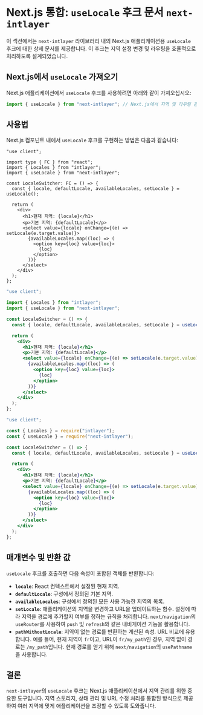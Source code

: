 # Next.js 통합: `useLocale` 후크 문서 `next-intlayer`

이 섹션에서는 `next-intlayer` 라이브러리 내의 Next.js 애플리케이션용 `useLocale` 후크에 대한 상세 문서를 제공합니다. 이 후크는 지역 설정 변경 및 라우팅을 효율적으로 처리하도록 설계되었습니다.

## Next.js에서 `useLocale` 가져오기

Next.js 애플리케이션에서 `useLocale` 후크를 사용하려면 아래와 같이 가져오십시오:

```javascript
import { useLocale } from "next-intlayer"; // Next.js에서 지역 및 라우팅 관리를 위해 사용됨
```

## 사용법

Next.js 컴포넌트 내에서 `useLocale` 후크를 구현하는 방법은 다음과 같습니다:

```tsx fileName="src/components/LocaleSwitcher.tsx" codeFormat="typescript"
"use client";

import type { FC } from "react";
import { Locales } from "intlayer";
import { useLocale } from "next-intlayer";

const LocaleSwitcher: FC = () => {
  const { locale, defaultLocale, availableLocales, setLocale } = useLocale();

  return (
    <div>
      <h1>현재 지역: {locale}</h1>
      <p>기본 지역: {defaultLocale}</p>
      <select value={locale} onChange={(e) => setLocale(e.target.value)}>
        {availableLocales.map((loc) => (
          <option key={loc} value={loc}>
            {loc}
          </option>
        ))}
      </select>
    </div>
  );
};
```

```jsx fileName="src/components/LocaleSwitcher.mjx" codeFormat="esm"
"use client";

import { Locales } from "intlayer";
import { useLocale } from "next-intlayer";

const LocaleSwitcher = () => {
  const { locale, defaultLocale, availableLocales, setLocale } = useLocale();

  return (
    <div>
      <h1>현재 지역: {locale}</h1>
      <p>기본 지역: {defaultLocale}</p>
      <select value={locale} onChange={(e) => setLocale(e.target.value)}>
        {availableLocales.map((loc) => (
          <option key={loc} value={loc}>
            {loc}
          </option>
        ))}
      </select>
    </div>
  );
};
```

```jsx fileName="src/components/LocaleSwitcher.csx" codeFormat="commonjs"
"use client";

const { Locales } = require("intlayer");
const { useLocale } = require("next-intlayer");

const LocaleSwitcher = () => {
  const { locale, defaultLocale, availableLocales, setLocale } = useLocale();

  return (
    <div>
      <h1>현재 지역: {locale}</h1>
      <p>기본 지역: {defaultLocale}</p>
      <select value={locale} onChange={(e) => setLocale(e.target.value)}>
        {availableLocales.map((loc) => (
          <option key={loc} value={loc}>
            {loc}
          </option>
        ))}
      </select>
    </div>
  );
};
```

## 매개변수 및 반환 값

`useLocale` 후크를 호출하면 다음 속성이 포함된 객체를 반환합니다:

- **`locale`**: React 컨텍스트에서 설정된 현재 지역.
- **`defaultLocale`**: 구성에서 정의된 기본 지역.
- **`availableLocales`**: 구성에서 정의된 모든 사용 가능한 지역의 목록.
- **`setLocale`**: 애플리케이션의 지역을 변경하고 URL을 업데이트하는 함수. 설정에 따라 지역을 경로에 추가할지 여부를 정하는 규칙을 처리합니다. `next/navigation`의 `useRouter`를 사용하여 `push` 및 `refresh`와 같은 내비게이션 기능을 활용합니다.
- **`pathWithoutLocale`**: 지역이 없는 경로를 반환하는 계산된 속성. URL 비교에 유용합니다. 예를 들어, 현재 지역이 `fr`이고, URL이 `fr/my_path`인 경우, 지역 없이 경로는 `/my_path`입니다. 현재 경로를 얻기 위해 `next/navigation`의 `usePathname`을 사용합니다.

## 결론

`next-intlayer`의 `useLocale` 후크는 Next.js 애플리케이션에서 지역 관리를 위한 중요한 도구입니다. 지역 스토리지, 상태 관리 및 URL 수정 처리를 통합된 방식으로 제공하여 여러 지역에 맞게 애플리케이션을 조정할 수 있도록 도와줍니다.
